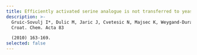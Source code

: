 ```yaml
---
title: Efficiently activated serine analogue is not transferred to yeast tRNA Ser
description: >-
  Gruic-Sovulj I*, Dulic M, Jaric J, Cvetesic N, Majsec K, Weygand-Durasevic I.
  Croat. Chem. Acta 83

  (2010) 163-169.
selected: false
---
```

